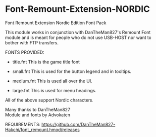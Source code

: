 # Font-Remount-Extension-NORDIC
Font Remount Extension Nordic Edition Font Pack

This module works in conjunction with DanTheMan827's Remount Font module
and is meant for people who do not use USB-HOST nor want to bother with FTP transfers.

FONTS PROVIDED:

* title.fnt
This is the game title font

* small.fnt
This is used for the button legend and in tooltips.

* medium.fnt
This is used all over the UI.

* large.fnt
This is used for menu headings.

All of the above support Nordic characters.

Many thanks to DanTheMan827<br>
Module and fonts by Advokaten

REQUIREMENTS:
https://github.com/DanTheMan827-Hakchi/font_remount.hmod/releases

